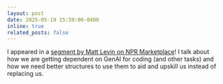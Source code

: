 ```yaml
---
layout: post
date: 2025-05-19 15:59:00-0400
inline: true
related_posts: false
---
```

I appeared in a [segment by Matt Levin on NPR Marketplace](https://www.marketplace.org/story/2025/05/19/can-ai-take-your-coding-job)! I talk about how we are getting dependent on GenAI for coding (and other tasks) and how we need better structures to use them to aid and upskill us instead of replacing us. 
